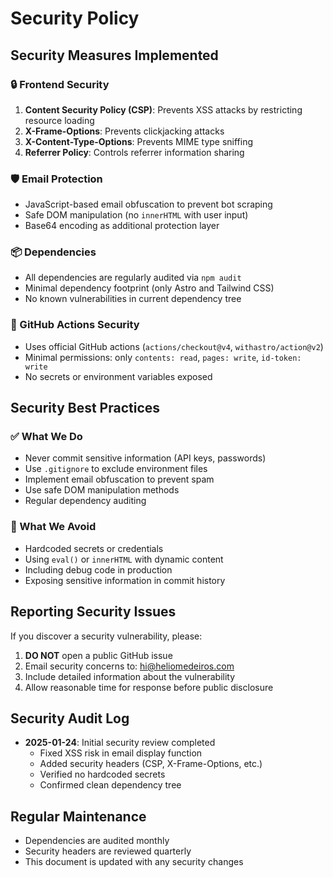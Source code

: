 # Security Policy

## Security Measures Implemented

### 🔒 Frontend Security

1. **Content Security Policy (CSP)**: Prevents XSS attacks by restricting resource loading
2. **X-Frame-Options**: Prevents clickjacking attacks
3. **X-Content-Type-Options**: Prevents MIME type sniffing
4. **Referrer Policy**: Controls referrer information sharing

### 🛡️ Email Protection

- JavaScript-based email obfuscation to prevent bot scraping
- Safe DOM manipulation (no `innerHTML` with user input)
- Base64 encoding as additional protection layer

### 📦 Dependencies

- All dependencies are regularly audited via `npm audit`
- Minimal dependency footprint (only Astro and Tailwind CSS)
- No known vulnerabilities in current dependency tree

### 🔐 GitHub Actions Security

- Uses official GitHub actions (`actions/checkout@v4`, `withastro/action@v2`)
- Minimal permissions: only `contents: read`, `pages: write`, `id-token: write`
- No secrets or environment variables exposed

## Security Best Practices

### ✅ What We Do

- Never commit sensitive information (API keys, passwords)
- Use `.gitignore` to exclude environment files
- Implement email obfuscation to prevent spam
- Use safe DOM manipulation methods
- Regular dependency auditing

### 🚫 What We Avoid

- Hardcoded secrets or credentials
- Using `eval()` or `innerHTML` with dynamic content
- Including debug code in production
- Exposing sensitive information in commit history

## Reporting Security Issues

If you discover a security vulnerability, please:

1. **DO NOT** open a public GitHub issue
2. Email security concerns to: hi@heliomedeiros.com
3. Include detailed information about the vulnerability
4. Allow reasonable time for response before public disclosure

## Security Audit Log

- **2025-01-24**: Initial security review completed
  - Fixed XSS risk in email display function
  - Added security headers (CSP, X-Frame-Options, etc.)
  - Verified no hardcoded secrets
  - Confirmed clean dependency tree

## Regular Maintenance

- Dependencies are audited monthly
- Security headers are reviewed quarterly
- This document is updated with any security changes
